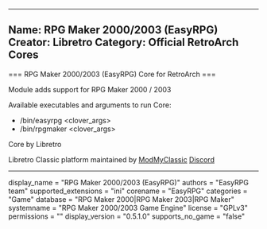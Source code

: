 -----------------------
Name: RPG Maker 2000/2003 (EasyRPG)
Creator: Libretro
Category: Official RetroArch Cores
-----------------------

=== RPG Maker 2000/2003 (EasyRPG) Core for RetroArch ===

Module adds support for RPG Maker 2000 / 2003

Available executables and arguments to run Core:
- /bin/easyrpg  <rom> <clover_args>
- /bin/rpgmaker <rom> <clover_args>

Core by Libretro

Libretro Classic platform maintained by [ModMyClassic](https://modmyclassic.com) [Discord](https://discordapp.com/invite/8gygsrw)

-----------------------

display_name = "RPG Maker 2000/2003 (EasyRPG)"
authors = "EasyRPG team"
supported_extensions = "ini"
corename = "EasyRPG"
categories = "Game"
database = "RPG Maker 2000|RPG Maker 2003|RPG Maker"
systemname = "RPG Maker 2000/2003 Game Engine"
license = "GPLv3"
permissions = ""
display_version = "0.5.1.0"
supports_no_game = "false"



